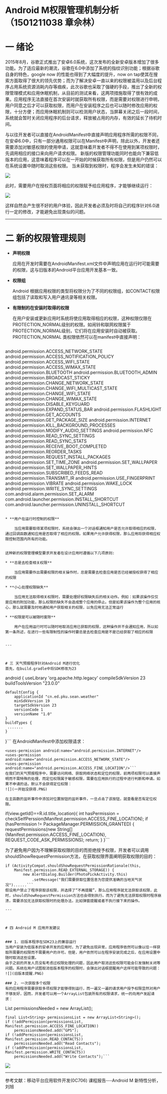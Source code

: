 # Android M权限管理机制分析（1501211038 章佘林）

# 一 绪论


2015年8月，谷歌正式推出了安卓6.0系统，这次发布的全新安卓版本增加了很多功能。为了适应最新的潮流，谷歌在6.0中添加了系统的指纹识别功能；根据谷歌自身的特色，google now 的性能也得到了大幅度的提升，now on tap使其在搜索方面取得了很大的领先优势；而为了解决安卓一直以来的权限被滥用以及后台程序占用系统资源消耗内存等痼疾，此次谷歌也采取了强硬的手段，推出了全新的权限管理模式和应用休眠机制，从目前的测试来看，这两项措施取得了很有效的成果。应用程序无法直接在首次安装时就获取所有权限，而是需要对权限进行申明，用户同意之后才可以获取权限，而用户在安装程序之后也可以随时修改应用的权限，十分方便；而应用休眠机制则可以检测用户状态，当屏幕关闭之后一段时间，系统就会暂时关闭应用程序的后台请求，释放被占用的内存，有效的延长了待机时间。

与以往开发者可以直接在AndroidManifest中直接声明应用程序所需的权限不同，在安卓6.0中，只有一部分通用权限可以在Manifest中声明，除此以外，开发者还需要添加对敏感权限的使用申请，这就意味着开发者不得不在使用到某项权限时，先调用相应的接口来向用户请求权限。
新版的权限管理功能同时也能向下兼容低版本的应用，这意味着程序可以在一开始的时候获取所有权限，但是用户仍然可以在系统设置中随时取消这些权限。
当未获取到权限时，程序会发生未知的错误：

 ![](未获取权限时，容易发生崩溃.PNG)

此时，需要用户在授权页面将相应的权限赋予给应用程序，才能够继续运行：



![](应用授权页面.PNG)

这样自然会产生很不好的用户体验，因此开发者必须及时将自己的程序针对6.0进行一定的修改，才能避免出现类似的问题。


---

# 二 新的权限管理规则
* **声明权限**

   应用在开发时需要在AndroidManifest.xml文件中声明应用在运行时可能需要的权限，这与旧版本的Android平台应用开发基本一致。
* **权限组**

    Android 根据应用权限的类型将权限分为了不同的权限组，如CONTACT权限组包括了读取和写入用户通讯录等相关权限。
* **有限制的在安装时取得的权限**

    在用户安装或更新应用时系统将使应用取得相应的权限，这种权限仅限在PROTECTION_NORMAL级别的权限。如闹铃和联网权限属于PROTECTION_NORMAL级别，它们将在应用安装时自动被获取。
     PROTECTION_NORMAL 类权限依然可以在manifest中直接声明：
    ```android.permission.ACCESS_LOCATION_EXTRA_COMMANDS
android.permission.ACCESS_NETWORK_STATE
android.permission.ACCESS_NOTIFICATION_POLICY
android.permission.ACCESS_WIFI_STATE
android.permission.ACCESS_WIMAX_STATE
android.permission.BLUETOOTH
android.permission.BLUETOOTH_ADMIN
android.permission.BROADCAST_STICKY
android.permission.CHANGE_NETWORK_STATE
android.permission.CHANGE_WIFI_MULTICAST_STATE
android.permission.CHANGE_WIFI_STATE
android.permission.CHANGE_WIMAX_STATE
android.permission.DISABLE_KEYGUARD
android.permission.EXPAND_STATUS_BAR
android.permission.FLASHLIGHT
android.permission.GET_ACCOUNTS
android.permission.GET_PACKAGE_SIZE
android.permission.INTERNET
android.permission.KILL_BACKGROUND_PROCESSES
android.permission.MODIFY_AUDIO_SETTINGS
android.permission.NFC
android.permission.READ_SYNC_SETTINGS
android.permission.READ_SYNC_STATS
android.permission.RECEIVE_BOOT_COMPLETED
android.permission.REORDER_TASKS
android.permission.REQUEST_INSTALL_PACKAGES
android.permission.SET_TIME_ZONE
android.permission.SET_WALLPAPER
android.permission.SET_WALLPAPER_HINTS
android.permission.SUBSCRIBED_FEEDS_READ
android.permission.TRANSMIT_IR
android.permission.USE_FINGERPRINT
android.permission.VIBRATE
android.permission.WAKE_LOCK
android.permission.WRITE_SYNC_SETTINGS
com.android.alarm.permission.SET_ALARM
com.android.launcher.permission.INSTALL_SHORTCUT
com.android.launcher.permission.UNINSTALL_SHORTCUT
```
    
* **用户在运行时控制的权限**

    当应用需要取得某项权限时，系统会弹出一个对话框通知用户是否允许取得相应的权限，通过回调函数通知应用是否取得了相应的权限。如果用户允许获得权限，那么应用将获得相应权限控制范围内所有的功能。


这种新的权限管理模型要求开发者在设计应用时遵循以下几项原则:

* **总是去检查相关权限**
 
    当应用需要作出需要权限的相关操作时，总是需要去检查应用是否已经被授权获得了相应的权限

* **小心处理权限缺失**

    当应用无法取得相关权限时，需要处理好权限缺失后的相关动作。例如：如果该操作仅仅是应用的附加功能，那么权限的缺失不会造成整个应用的停止。但是如果该操作为整个应用的核心，那么就需要及时地通知用户获取相关的权限，以免应用无法正常运行 
    
* **权限是可以被随时废除**

    用户在应用运行时可以随时地取消应用已获取的权限，这种操作并不会通知应用，所以如第一条所述，在进行一些有限制性的操作时要总是去检查应用是不是已经获取了相应的权限


---



# 三 天气预报程序针对Android M进行优化 
首先，在build.gradle中将SDK修改为23
```
android {
    useLibrary 'org.apache.http.legacy'
    compileSdkVersion 23
    buildToolsVersion "23.0.0"

    defaultConfig {
        applicationId "cn.ed.pku.sean.weather"
        minSdkVersion 19
        targetSdkVersion 23
        versionCode 1
        versionName "1.0"
    }
    buildTypes {
     .......
    }
}```
在AndroidManifest中添加权限请求：
```
<uses-permission android:name="android.permission.INTERNET"/>
<uses-permission android:name="android.permission.ACCESS_NETWORK_STATE"/>
<uses-permission android:name="android.permission.ACCESS_FINE_LOCATION"/>```
在我们的天气预报程序中，需要访问网络、获取网络状态和定位的权限，前两项权限可以直接声明而不需特殊的处理，而定位权限属于敏感权限，需要在应用执行的过程中进行判断和申请。如果不申请的话，默认不会获得定位权限：
![](一开始没获得.PNG)

在主函数的监听事件中添加对位置按钮的监听事件，一旦点击了该按钮，就查看是否有定位权限。
```
if(view.getId()==R.id.title_location){
            int hasPermission = checkSelfPerssion(Manifest.permission.ACCESS_FINE_LOCATION);
            if (hasPermission != PackageManager.PERMISSION_GRANTED) {
                requestPermissions(new String[]{Manifest.permission.ACCESS_FINE_LOCATION},
                        REQUEST_CODE_ASK_PERMISSIONS);
                return;
            }
        }```

为了避免用户因为不理解获取权限的目的而拒绝授予权限，开发者可以调用shouldShowRequestPermission方法，在获取权限界面阐明获取权限的目的：
```
if (ActivityCompat.shouldShowRequestPermissionRationale(this,
    Manifest.permission.READ_EXTERNAL_STORAGE)) {
        new AlertDialog.Builder(PhotoPickActivity.this)
            .setMessage("我们需要获取位置信息为您提供准确的当地天气状况")......```
假设用户禁止了程序获取该权限，并选择了“不再提醒”，那么应用程序就无法获取该权限，此时，shouldShowRequestPermission方法也会得到执行。而为了避免无法获取权限时程序崩溃，需要添加无法获取权限时的处理办法，比如弹窗提醒或者不执行接下来的操作。

---

    

# 四 Android M 应用开发建议


### 1. 旧版本程序在SDK23上的兼容运行
当用户安装为低版本的安卓开发的应用时，为了避免出现异常，应用程序依然可以像以往一样获取所需要的权限而不需要用户的许可。但是，用户依然可以在程序安装完成之后，在应用设置中随时取消这些设置。
由于之前的开发人员没有考虑过权限处理的问题，因此用户取消这些权限可能会引发强制关闭等问题。系统在用户试图取消低版本程序的权限时，会弹出对话框提醒用户这样可能导致的问题：
![](旧版本提醒.PNG)

### 2. 一次获取多个权限
有的应用程序需要获取多项权限才能够得到运行，而一遍又一遍的请求用户授予权限显然对用户不够友好，因而，开发者可以用一个ArrayList包装所有的权限请求，统一的向用户发起请求：
```
 List<String> permissionsNeeded = new ArrayList<String>();
 
    final List<String> permissionsList = new ArrayList<String>();
    if (!addPermission(permissionsList, Manifest.permission.ACCESS_FINE_LOCATION))
        permissionsNeeded.add("GPS");
    if (!addPermission(permissionsList, Manifest.permission.READ_CONTACTS))
        permissionsNeeded.add("Read Contacts");
    if (!addPermission(permissionsList, Manifest.permission.WRITE_CONTACTS))
        permissionsNeeded.add("Write Contacts");```
        
    
![](shjd.PNG)



---



参考文献：移动平台应用软件开发(0C706) 课程报告---Android M 新特性分析，刘旭


